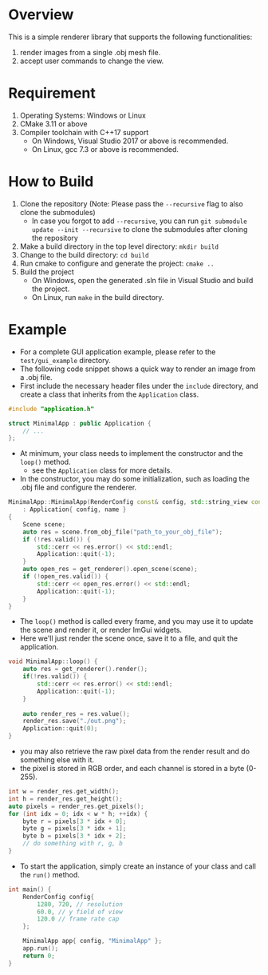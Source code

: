 # Overview
This is a simple renderer library that supports the following functionalities:
1. render images from a single .obj mesh file.
2. accept user commands to change the view.

# Requirement
1. Operating Systems: Windows or Linux
2. CMake 3.11 or above
3. Compiler toolchain with C++17 support
    - On Windows, Visual Studio 2017 or above is recommended.
    - On Linux, gcc 7.3 or above is recommended.

# How to Build
1. Clone the repository (Note: Please pass the `--recursive` flag to also clone the submodules)
    - In case you forgot to add `--recursive`, you can run `git submodule update --init --recursive` to clone the submodules after cloning the repository
2. Make a build directory in the top level directory: `mkdir build`
3. Change to the build directory: `cd build`
4. Run cmake to configure and generate the project: `cmake ..`
5. Build the project
    * On Windows, open the generated .sln file in Visual Studio and build the project.
    * On Linux, run `make` in the build directory.

# Example
- For a complete GUI application example, please refer to the `test/gui_example` directory.
- The following code snippet shows a quick way to render an image from a .obj file.
- First include the necessary header files under the `include` directory, and create a class that inherits from the `Application` class.

```cpp
#include "application.h"

struct MinimalApp : public Application {
    // ...
};
```

- At minimum, your class needs to implement the constructor and the `loop()` method.
    - see the `Application` class for more details.
- In the constructor, you may do some initialization, such as loading the .obj file and configure the renderer.

```cpp
MinimalApp::MinimalApp(RenderConfig const& config, std::string_view const& name)
    : Application{ config, name }
{
    Scene scene;
    auto res = scene.from_obj_file("path_to_your_obj_file");
    if (!res.valid()) {
        std::cerr << res.error() << std::endl;
        Application::quit(-1);
    }
    auto open_res = get_renderer().open_scene(scene);
    if (!open_res.valid()) {
        std::cerr << open_res.error() << std::endl;
        Application::quit(-1);
    }
}
```

- The `loop()` method is called every frame, and you may use it to update the scene and render it, or render ImGui widgets.
- Here we'll just render the scene once, save it to a file, and quit the application.

```cpp
void MinimalApp::loop() {
	auto res = get_renderer().render();
    if(!res.valid()) {
        std::cerr << res.error() << std::endl;
        Application::quit(-1);
    }
    
    auto render_res = res.value();
    render_res.save("./out.png");
    Application::quit(0);
}
```
- you may also retrieve the raw pixel data from the render result and do something else with it.
- the pixel is stored in RGB order, and each channel is stored in a byte (0-255).
```cpp
int w = render_res.get_width();
int h = render_res.get_height();
auto pixels = render_res.get_pixels();
for (int idx = 0; idx < w * h; ++idx) {
    byte r = pixels[3 * idx + 0];
    byte g = pixels[3 * idx + 1];
    byte b = pixels[3 * idx + 2];
    // do something with r, g, b
}
```

- To start the application, simply create an instance of your class and call the `run()` method.

```cpp
int main() {
    RenderConfig config{
        1280, 720, // resolution
        60.0, // y field of view
        120.0 // frame rate cap
    };

    MinimalApp app{ config, "MinimalApp" };
    app.run();
    return 0;
}
```